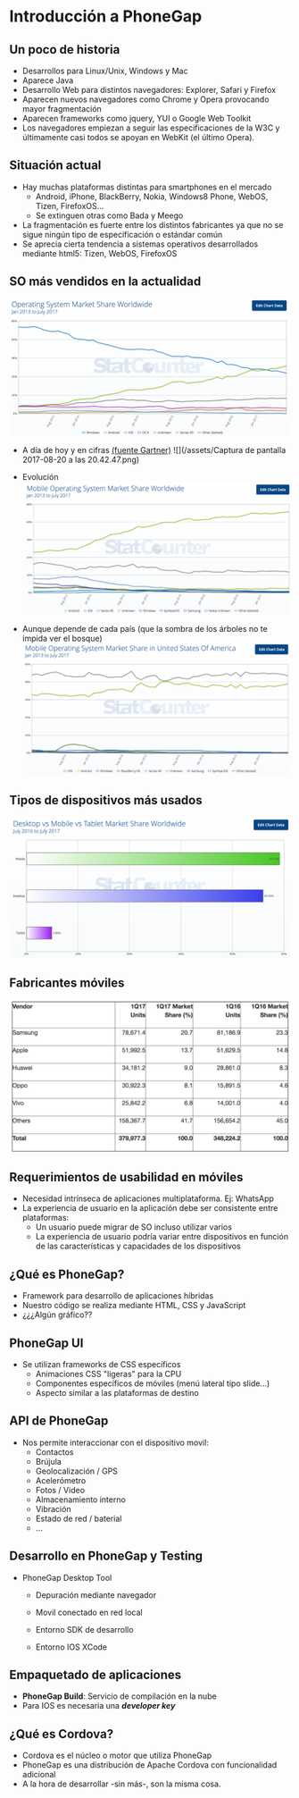 # Introducción a PhoneGap

## Un poco de historia
* Desarrollos para Linux/Unix, Windows y Mac
* Aparece Java
* Desarrollo Web para distintos navegadores: Explorer, Safari y Firefox
* Aparecen nuevos navegadores como Chrome y Opera provocando mayor fragmentación
* Aparecen frameworks como jquery, YUI o Google Web Toolkit
* Los navegadores empiezan a seguir las especificaciones de la W3C y últimamente casi todos se apoyan en WebKit (el último Opera).


## Situación actual
* Hay muchas plataformas distintas para smartphones en el mercado
  * Android, iPhone, BlackBerry, Nokia, Windows8 Phone, WebOS, Tizen, FirefoxOS...
  * Se extinguen otras como Bada y Meego
* La fragmentación es fuerte entre los distintos fabricantes ya que no se sigue ningún tipo de especificación o estándar común
*   Se aprecia cierta tendencia a sistemas operativos desarrollados mediante html5: Tizen, WebOS, FirefoxOS

## SO más vendidos en la actualidad

![](/assets/sistemas-operativos.png)


- A día de hoy y en cifras [(fuente Gartner)](http://www.gartner.com/newsroom/id/3725117)
![](/assets/Captura de pantalla 2017-08-20 a las 20.42.47.png)

- Evolución 
![](/assets/evolucion-moviles.png)

- Aunque depende de cada país (que la sombra de los árboles no te impida ver el bosque)
![](/assets/evolucion-moviles-usa.png)

## Tipos de dispositivos más usados

![](/assets/tipo_dispositivo.png)

## Fabricantes móviles
![](/assets/fabricantes.png)


## Requerimientos de usabilidad en móviles
- Necesidad intrínseca de aplicaciones multiplataforma. Ej: WhatsApp
- La experiencia de usuario en la aplicación debe ser consistente entre plataformas:
  - Un usuario puede migrar de SO incluso utilizar varios
  - La experiencia de usuario podría variar entre dispositivos en función de las características y capacidades de los dispositivos



## ¿Qué es PhoneGap?

* Framework para desarrollo de aplicaciones híbridas
* Nuestro código se realiza mediante HTML, CSS y JavaScript
* ¿¿¿Algún gráfico??

## PhoneGap UI

* Se utilizan frameworks de CSS específicos
  * Animaciones CSS "ligeras" para la CPU
  * Componentes específicos de móviles \(menú lateral tipo slide...\)
  * Aspecto similar a las plataformas de destino 

## API de PhoneGap

* Nos permite interaccionar con el dispositivo movil:
  * Contactos
  * Brújula
  * Geolocalización / GPS
  * Acelerómetro
  * Fotos / Video
  * Almacenamiento interno
  * Vibración
  * Estado de red / baterial
  * ...

## Desarrollo en PhoneGap y Testing

* PhoneGap Desktop Tool

  * Depuración mediante navegador
  * Movil conectado en red local

  * Entorno SDK de desarrollo
  * Entorno IOS XCode

## Empaquetado de aplicaciones

* **PhoneGap Build**: Servicio de compilación en la nube
* Para IOS es necesaria una _**developer key**_

## ¿Qué es Cordova?

* Cordova es el núcleo o motor que utiliza PhoneGap
* PhoneGap es una distribución de Apache Cordova con funcionalidad adicional
* A la hora de desarrollar -sin más-, son la misma cosa.



